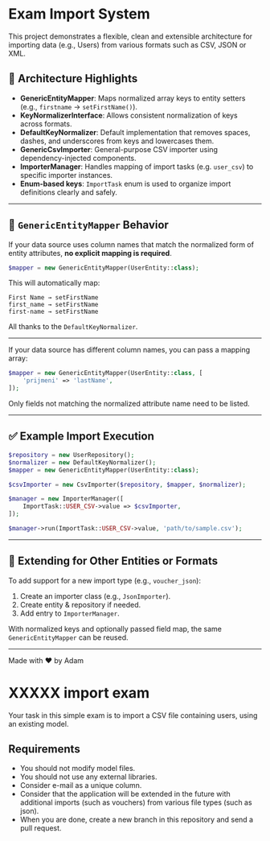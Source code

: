 # Exam Import System

This project demonstrates a flexible, clean and extensible architecture for importing data (e.g., Users) from various formats such as CSV, JSON or XML.

## 🧠 Architecture Highlights

- **GenericEntityMapper**: Maps normalized array keys to entity setters (e.g., `firstname` → `setFirstName()`).
- **KeyNormalizerInterface**: Allows consistent normalization of keys across formats.
- **DefaultKeyNormalizer**: Default implementation that removes spaces, dashes, and underscores from keys and lowercases them.
- **GenericCsvImporter**: General-purpose CSV importer using dependency-injected components.
- **ImporterManager**: Handles mapping of import tasks (e.g. `user_csv`) to specific importer instances.
- **Enum-based keys**: `ImportTask` enum is used to organize import definitions clearly and safely.

---

## 🔄 `GenericEntityMapper` Behavior

If your data source uses column names that match the normalized form of entity attributes, **no explicit mapping is required**.

```php
$mapper = new GenericEntityMapper(UserEntity::class);
```

This will automatically map:
```
First Name → setFirstName
first_name → setFirstName
first-name → setFirstName
```

All thanks to the `DefaultKeyNormalizer`.

---

If your data source has different column names, you can pass a mapping array:

```php
$mapper = new GenericEntityMapper(UserEntity::class, [
    'prijmeni' => 'lastName',
]);
```

Only fields not matching the normalized attribute name need to be listed.

---

## ✅ Example Import Execution

```php
$repository = new UserRepository();
$normalizer = new DefaultKeyNormalizer();
$mapper = new GenericEntityMapper(UserEntity::class);

$csvImporter = new CsvImporter($repository, $mapper, $normalizer);

$manager = new ImporterManager([
    ImportTask::USER_CSV->value => $csvImporter,
]);

$manager->run(ImportTask::USER_CSV->value, 'path/to/sample.csv');
```

---

## 📂 Extending for Other Entities or Formats

To add support for a new import type (e.g., `voucher_json`):

1. Create an importer class (e.g., `JsonImporter`).
2. Create entity & repository if needed.
3. Add entry to `ImporterManager`.

With normalized keys and optionally passed field map, the same `GenericEntityMapper` can be reused.

---

Made with ❤️ by Adam


# XXXXX import exam

Your task in this simple exam is to import a CSV file containing users, using an existing model.

## Requirements
* You should not modify model files.
* You should not use any external libraries.
* Consider e-mail as a unique column.
* Consider that the application will be extended in the future with additional imports (such as vouchers) from various file types (such as json).
* When you are done, create a new branch in this repository and send a pull request.

